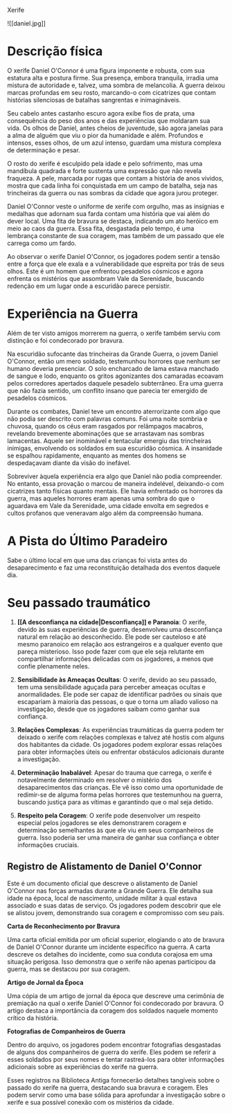 Xerife

![[daniel.jpg]]
# Descrição física
O xerife Daniel O'Connor é uma figura imponente e robusta, com sua estatura alta e postura firme. Sua presença, embora tranquila, irradia uma mistura de autoridade e, talvez, uma sombra de melancolia. A guerra deixou marcas profundas em seu rosto, marcando-o com cicatrizes que contam histórias silenciosas de batalhas sangrentas e inimagináveis.

Seu cabelo antes castanho escuro agora exibe fios de prata, uma consequência do peso dos anos e das experiências que moldaram sua vida. Os olhos de Daniel, antes cheios de juventude, são agora janelas para a alma de alguém que viu o pior da humanidade e além. Profundos e intensos, esses olhos, de um azul intenso, guardam uma mistura complexa de determinação e pesar.

O rosto do xerife é esculpido pela idade e pelo sofrimento, mas uma mandíbula quadrada e forte sustenta uma expressão que não revela fraqueza. A pele, marcada por rugas que contam a história de anos vividos, mostra que cada linha foi conquistada em um campo de batalha, seja nas trincheiras da guerra ou nas sombras da cidade que agora jurou proteger.

Daniel O'Connor veste o uniforme de xerife com orgulho, mas as insígnias e medalhas que adornam sua farda contam uma história que vai além do dever local. Uma fita de bravura se destaca, indicando um ato heróico em meio ao caos da guerra. Essa fita, desgastada pelo tempo, é uma lembrança constante de sua coragem, mas também de um passado que ele carrega como um fardo.

Ao observar o xerife Daniel O'Connor, os jogadores podem sentir a tensão entre a força que ele exala e a vulnerabilidade que espreita por trás de seus olhos. Este é um homem que enfrentou pesadelos cósmicos e agora enfrenta os mistérios que assombram Vale da Serenidade, buscando redenção em um lugar onde a escuridão parece persistir.
# Experiência na Guerra 

Além de ter visto amigos morrerem na guerra, o xerife também serviu com distinção e foi condecorado por bravura.

Na escuridão sufocante das trincheiras da Grande Guerra, o jovem Daniel O'Connor, então um mero soldado, testemunhou horrores que nenhum ser humano deveria presenciar. O solo encharcado de lama estava manchado de sangue e lodo, enquanto os gritos agonizantes dos camaradas ecoavam pelos corredores apertados daquele pesadelo subterrâneo. Era uma guerra que não fazia sentido, um conflito insano que parecia ter emergido de pesadelos cósmicos.

Durante os combates, Daniel teve um encontro aterrorizante com algo que não podia ser descrito com palavras comuns. Foi uma noite sombria e chuvosa, quando os céus eram rasgados por relâmpagos macabros, revelando brevemente abominações que se arrastavam nas sombras lamacentas. Aquele ser inominável e tentacular emergiu das trincheiras inimigas, envolvendo os soldados em sua escuridão cósmica. A insanidade se espalhou rapidamente, enquanto as mentes dos homens se despedaçavam diante da visão do inefável.

Sobreviver àquela experiência era algo que Daniel não podia compreender. No entanto, essa provação o marcou de maneira indelével, deixando-o com cicatrizes tanto físicas quanto mentais. Ele havia enfrentado os horrores da guerra, mas aqueles horrores eram apenas uma sombra do que o aguardava em Vale da Serenidade, uma cidade envolta em segredos e cultos profanos que veneravam algo além da compreensão humana.

# A Pista do Último Paradeiro
Sabe o último local em que uma das crianças foi vista antes do desaparecimento e faz uma reconstituição detalhada dos eventos daquele dia.

# Seu passado traumático

1. **[[A desconfiança na cidade|Desconfiança]] e Paranoia**: O xerife, devido às suas experiências de guerra, desenvolveu uma desconfiança natural em relação ao desconhecido. Ele pode ser cauteloso e até mesmo paranoico em relação aos estrangeiros e a qualquer evento que pareça misterioso. Isso pode fazer com que ele seja relutante em compartilhar informações delicadas com os jogadores, a menos que confie plenamente neles.
    
2. **Sensibilidade às Ameaças Ocultas**: O xerife, devido ao seu passado, tem uma sensibilidade aguçada para perceber ameaças ocultas e anormalidades. Ele pode ser capaz de identificar padrões ou sinais que escapariam à maioria das pessoas, o que o torna um aliado valioso na investigação, desde que os jogadores saibam como ganhar sua confiança.
    
3. **Relações Complexas**: As experiências traumáticas da guerra podem ter deixado o xerife com relações complexas e talvez até hostis com alguns dos habitantes da cidade. Os jogadores podem explorar essas relações para obter informações úteis ou enfrentar obstáculos adicionais durante a investigação.
    
4. **Determinação Inabalável**: Apesar do trauma que carrega, o xerife é notavelmente determinado em resolver o mistério dos desaparecimentos das crianças. Ele vê isso como uma oportunidade de redimir-se de alguma forma pelas horrores que testemunhou na guerra, buscando justiça para as vítimas e garantindo que o mal seja detido.
    
5. **Respeito pela Coragem**: O xerife pode desenvolver um respeito especial pelos jogadores se eles demonstrarem coragem e determinação semelhantes às que ele viu em seus companheiros de guerra. Isso poderia ser uma maneira de ganhar sua confiança e obter informações cruciais.

## Registro de Alistamento de Daniel O'Connor

Este é um documento oficial que descreve o alistamento de Daniel O'Connor nas forças armadas durante a Grande Guerra. Ele detalha sua idade na época, local de nascimento, unidade militar à qual estava associado e suas datas de serviço. Os jogadores podem descobrir que ele se alistou jovem, demonstrando sua coragem e compromisso com seu país.

**Carta de Reconhecimento por Bravura**

Uma carta oficial emitida por um oficial superior, elogiando o ato de bravura de Daniel O'Connor durante um incidente específico na guerra. A carta descreve os detalhes do incidente, como sua conduta corajosa em uma situação perigosa. Isso demonstra que o xerife não apenas participou da guerra, mas se destacou por sua coragem.

**Artigo de Jornal da Época**

Uma cópia de um artigo de jornal da época que descreve uma cerimônia de premiação na qual o xerife Daniel O'Connor foi condecorado por bravura. O artigo destaca a importância da coragem dos soldados naquele momento crítico da história.

**Fotografias de Companheiros de Guerra**

Dentro do arquivo, os jogadores podem encontrar fotografias desgastadas de alguns dos companheiros de guerra do xerife. Eles podem se referir a esses soldados por seus nomes e tentar rastreá-los para obter informações adicionais sobre as experiências do xerife na guerra.

Esses registros na Biblioteca Antiga fornecerão detalhes tangíveis sobre o passado do xerife na guerra, destacando sua bravura e coragem. Eles podem servir como uma base sólida para aprofundar a investigação sobre o xerife e sua possível conexão com os mistérios da cidade.